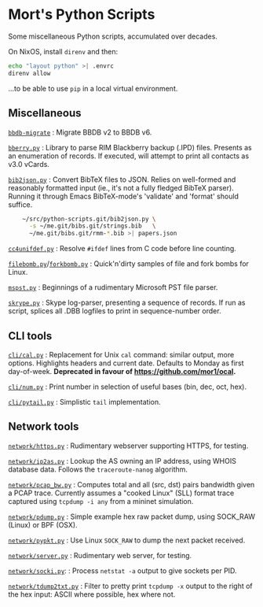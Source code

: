 # Mort's Python Scripts

Some miscellaneous Python scripts, accumulated over decades.

On NixOS, install `direnv` and then:

``` sh
echo "layout python" >| .envrc
direnv allow
```

...to be able to use `pip` in a local virtual environment.

## Miscellaneous

[`bbdb-migrate`]()
: Migrate BBDB v2 to BBDB v6.

[`bberry.py`]() 
: Library to parse RIM Blackberry backup (.IPD) files. Presents as an enumeration of records. If executed, will attempt to print all contacts as v3.0 vCards.

[`bib2json.py`]()
: Convert BibTeX files to JSON. Relies on well-formed and reasonably formatted
input (ie., it's not a fully fledged BibTeX parser). Running it through Emacs
BibTeX-mode's 'validate' and 'format' should suffice.

```sh
    ~/src/python-scripts.git/bib2json.py \
      -s ~/me.git/bibs.git/strings.bib   \
      ~/me.git/bibs.git/rmm-*.bib >| papers.json
```

[`cc4unifdef.py`](cc4unifdef.py)
: Resolve `#ifdef` lines from C code before line counting.

[`filebomb.py`](filebomb.py)/[`forkbomb.py`](forkbomb.py)
: Quick'n'dirty samples of file and fork bombs for Linux.

[`mspst.py`](mspst.py)
: Beginnings of a rudimentary Microsoft PST file parser.

[`skrype.py`](skrype.py)
: Skype log-parser, presenting a sequence of records. If run as script, splices
all .DBB logfiles to print in sequence-number order.

## CLI tools

[`cli/cal.py`](cli/cal.py)
: Replacement for Unix `cal` command: similar output, more options. Highlights
headers and current date. Defaults to Monday as first day-of-week. **Deprecated
in favour of <https://github.com/mor1/ocal>.**

[`cli/num.py`](cli/num.py)
: Print number in selection of useful bases (bin, dec, oct, hex).

[`cli/pytail.py`](cli/pytail.py)
: Simplistic `tail` implementation.

## Network tools

[`network/https.py`](network/https.py)
: Rudimentary webserver supporting HTTPS, for testing.

[`network/ip2as.py`](network/ip2as.py) 
: Lookup the AS owning an IP address, using WHOIS database data. Follows the
`traceroute-nanog` algorithm.

[`network/pcap_bw.py`](network/pcap_bw.py)
: Computes total and all (src, dst) pairs bandwidth given a PCAP trace.
Currently assumes a "cooked Linux" (SLL) format trace captured using `tcpdump -i
any` from a mininet simulation.

[`network/pdump.py`](network/pdump.py)
: Simple example hex raw packet dump, using SOCK_RAW (Linux) or BPF (OSX).

[`network/pypkt.py`](network/pypkt.py)
: Use Linux `SOCK_RAW` to dump the next packet received.

[`network/server.py`](network/server.py)
: Rudimentary web server, for testing.

[`network/socki.py`](network/socki.py):
: Process `netstat -a` output to give sockets per PID.

[`network/tdump2txt.py`](network/tdump2txt.py)
: Filter to pretty print `tcpdump -x` output to the right of the hex input:
ASCII where possible, hex where not.
